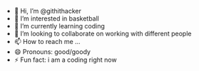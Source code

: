 - 👋 Hi, I’m @githithacker
- 👀 I’m interested in basketball
- 🌱 I’m currently learning coding
- 💞️ I’m looking to collaborate on working with different people
- 📫 How to reach me ...
- 😄 Pronouns: good/goody
- ⚡ Fun fact: i am a coding right now

<!---
githithacker/githithacker is a ✨ special ✨ repository because its `README.md` (this file) appears on your GitHub profile.
You can click the Preview link to take a look at your changes.
--->
